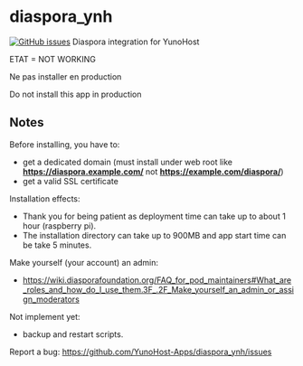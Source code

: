 diaspora_ynh
==========
[![GitHub issues](https://img.shields.io/github/issues/badges/shields.svg)](https://github.com/YunoHost-Apps/diaspora_ynh/issues)
Diaspora integration for YunoHost

ETAT = NOT WORKING

Ne pas installer en production 

Do not install this app in production

Notes
--------------

Before installing, you have to:

- get a dedicated domain (must install under web root like **https://diaspora.example.com/** not **https://example.com/diaspora/**)
- get a valid SSL certificate

Installation effects:

- Thank you for being patient as deployment time can take up to about 1 hour (raspberry pi).
- The installation directory can take up to 900MB and app start time can be take 5 minutes.

Make yourself (your account) an admin:
- https://wiki.diasporafoundation.org/FAQ_for_pod_maintainers#What_are_roles_and_how_do_I_use_them.3F_.2F_Make_yourself_an_admin_or_assign_moderators

Not implement yet:

- backup and restart scripts.

Report a bug: https://github.com/YunoHost-Apps/diaspora_ynh/issues
